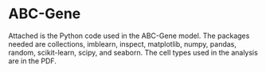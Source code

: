 # ABC-Gene

Attached is the Python code used in the ABC-Gene model. The packages needed are collections, imblearn, inspect, matplotlib, numpy, pandas, random, scikit-learn, scipy, and seaborn. The cell types used in the analysis are in the PDF.
